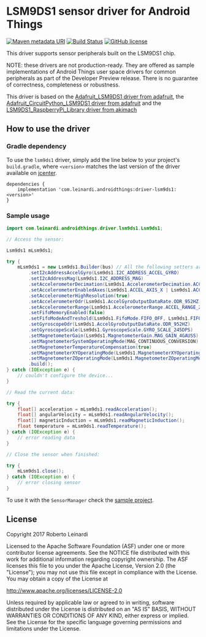 # LSM9DS1 sensor driver for Android Things

[![Maven metadata URI](https://img.shields.io/maven-metadata/v/http/jcenter.bintray.com/com/leinardi/androidthings/driver-lsm9ds1/maven-metadata.xml.svg?style=plastic)](https://jcenter.bintray.com/com/leinardi/androidthings/driver-lsm9ds1/maven-metadata.xml)
[![Build Status](https://img.shields.io/travis/leinardi/androidthings-drivers/master.svg?style=plastic)](https://travis-ci.org/leinardi/androidthings-drivers)
[![GitHub license](https://img.shields.io/github/license/leinardi/androidthings-drivers.svg?style=plastic)](https://github.com/leinardi/androidthings-drivers/blob/master/LICENSE)

This driver supports sensor peripherals built on the LSM9DS1 chip.

NOTE: these drivers are not production-ready. They are offered as sample
implementations of Android Things user space drivers for common peripherals
as part of the Developer Preview release. There is no guarantee
of correctness, completeness or robustness.

This driver is based on the [Adafruit_LSM9DS1 driver from adafruit](https://github.com/adafruit/Adafruit_LSM9DS1),
the [Adafruit_CircuitPython_LSM9DS1 driver from adafruit](https://github.com/adafruit/Adafruit_CircuitPython_LSM9DS1)
and the [LSM9DS1_RaspberryPi_Library driver from akimach](https://github.com/akimach/LSM9DS1_RaspberryPi_Library)

## How to use the driver

### Gradle dependency

To use the `lsm9ds1` driver, simply add the line below to your project's `build.gradle`,
where `<version>` matches the last version of the driver available on [jcenter][jcenter].

```
dependencies {
    implementation 'com.leinardi.androidthings:driver-lsm9ds1:<version>'
}
```

### Sample usage

```java
import com.leinardi.androidthings.driver.lsm9ds1.Lsm9ds1;

// Access the sensor:

Lsm9ds1 mLsm9ds1;

try {
    mLsm9ds1 = new Lsm9ds1.Builder(bus) // All the following setters are optional
        .setI2cAddressAccelGyro(Lsm9ds1.I2C_ADDRESS_ACCEL_GYRO)
        .setI2cAddressMag(Lsm9ds1.I2C_ADDRESS_MAG)
        .setAccelerometerDecimation(Lsm9ds1.AccelerometerDecimation.ACCEL_DEC_0_SAMPLES)
        .setAccelerometerEnabledAxes(Lsm9ds1.ACCEL_AXIS_X | Lsm9ds1.ACCEL_AXIS_Y | Lsm9ds1.ACCEL_AXIS_Z)
        .setAccelerometerHighResolution(true)
        .setAccelerometerOdr(Lsm9ds1.AccelGyroOutputDataRate.ODR_952HZ)
        .setAccelerometerRange(Lsm9ds1.AccelerometerRange.ACCEL_RANGE_2G)
        .setFifoMemoryEnabled(false)
        .setFifoModeAndTreshold(Lsm9ds1.FifoMode.FIFO_OFF, Lsm9ds1.FIFO_MAX_THRESHOLD)
        .setGyroscopeOdr(Lsm9ds1.AccelGyroOutputDataRate.ODR_952HZ)
        .setGyroscopeScale(Lsm9ds1.GyroscopeScale.GYRO_SCALE_245DPS)
        .setMagnetometerGain(Lsm9ds1.MagnetometerGain.MAG_GAIN_4GAUSS)
        .setMagnetometerSystemOperatingMode(MAG_CONTINUOUS_CONVERSION)
        .setMagnetometerTemperatureCompensation(true)
        .setMagnetometerXYOperatingMode(Lsm9ds1.MagnetometerXYOperatingMode.MAG_XY_OM_ULTRA_HIGH_PERFORMANCE)
        .setMagnetometerZOperatingMode(Lsm9ds1.MagnetometerZOperatingMode.MAG_Z_OM_ULTRA_HIGH_PERFORMANCE)
        .build();
} catch (IOException e) {
    // couldn't configure the device...
}

// Read the current data:

try {
    float[] acceleration = mLsm9ds1.readAcceleration();
    float[] angularVelocity = mLsm9ds1.readAngularVelocity();
    float[] magneticInduction = mLsm9ds1.readMagneticInduction();
    float temperature = mLsm9ds1.readTemperature();
} catch (IOException e) {
    // error reading data
}

// Close the sensor when finished:

try {
    mLsm9ds1.close();
} catch (IOException e) {
    // error closing sensor
}
```

To use it with the `SensorManager` check the [sample project](https://github.com/leinardi/androidthings-drivers/tree/lsm9ds1/sample-lsm9ds1).

## License

Copyright 2017 Roberto Leinardi

Licensed to the Apache Software Foundation (ASF) under one or more contributor
license agreements.  See the NOTICE file distributed with this work for
additional information regarding copyright ownership.  The ASF licenses this
file to you under the Apache License, Version 2.0 (the "License"); you may not
use this file except in compliance with the License.  You may obtain a copy of
the License at

  http://www.apache.org/licenses/LICENSE-2.0

Unless required by applicable law or agreed to in writing, software
distributed under the License is distributed on an "AS IS" BASIS, WITHOUT
WARRANTIES OR CONDITIONS OF ANY KIND, either express or implied.  See the
License for the specific language governing permissions and limitations under
the License.

[jcenter]: https://bintray.com/leinardi/androidthings/driver-lsm9ds1/_latestVersion

